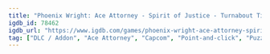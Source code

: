 ```yaml
---
title: "Phoenix Wright: Ace Attorney - Spirit of Justice - Turnabout Time Traveler"
igdb_id: 78462
igdb_url: "https://www.igdb.com/games/phoenix-wright-ace-attorney-spirit-of-justice-special-episode-turnabout-time-traveler"
tag: ["DLC / Addon", "Ace Attorney", "Capcom", "Point-and-click", "Puzzle", "Adventure", "Visual Novel", "Single player", "First person", "Third person", "Text", "Comedy", "Drama"]
---
```

